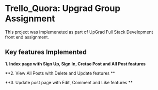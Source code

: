 # Trello_Quora: Upgrad Group Assignment

This project was implemeneted as part of UpGrad Full Stack Development front end assignment. 

<h2> Key features Implemented </h2>

**1. Index page with Sign Up, Sign In, Cretae Post and All Post features**

**2. View All Posts with Delete and Update features **
 
**3. Update post page with Edit, Comment and Like features **


